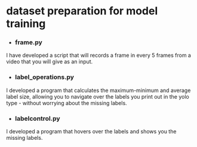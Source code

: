 # dataset preparation for model training

* ### frame.py

I have developed a script that will records a frame in every 5 frames from a video that you will give as an input.


* ### label_operations.py

I developed a program that calculates the maximum-minimum and average label size, allowing you to navigate over the labels you print out in the yolo type - without worrying about the missing labels.

* ### labelcontrol.py

I developed a program that hovers over the labels and shows you the missing labels.

